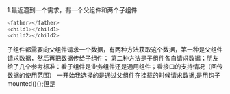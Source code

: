 1.最近遇到一个需求，有一个父组件和两个子组件
```javascript
<father></father>
<child1></child1>
<child2></child2>
```
子组件都需要向父组件请求一个数据，有两种方法获取这个数据，第一种是父组件请求数据，然后再把数据传给子组件；
第二种方法是子组件各自请求数据；朋友给了几个参考标准：看子组件是业务组件还是通用组件；看接口的支持情况（回传数据的使用范围）
一开始我选择的是通过父组件在挂载的时候请求数据,是用钩子mounted(){};但是